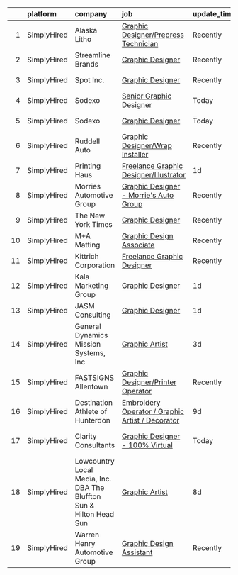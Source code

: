 

|    | platform    | company                                                             | job                                                                                                                                                           | update_time   | location          |
|---:|:------------|:--------------------------------------------------------------------|:--------------------------------------------------------------------------------------------------------------------------------------------------------------|:--------------|:------------------|
|  1 | SimplyHired | Alaska Litho                                                        | [Graphic Designer/Prepress Technician](https://www.simplyhired.com/job/3ULa4imvp4mJHt64eMWGwsJStzLC-AxebGFvqlzicJmMP3jJlGSBOQ?q=graphic+designer)             | Recently      | Juneau, AK        |
|  2 | SimplyHired | Streamline Brands                                                   | [Graphic Designer](https://www.simplyhired.com/job/YPUMOw92hnuxPvKycNnUv_bOr8MvOHvcPQ2vGpQU2-2cdw8zNUG2QA?q=graphic+designer)                                 | Recently      | Remote            |
|  3 | SimplyHired | Spot Inc.                                                           | [Graphic Designer](https://www.simplyhired.com/job/Xwun_z3C5gslmqOlEmNFlJIsS4OAp1gtWLS0kfFbqNgax3pSO55CCg?q=graphic+designer)                                 | Recently      | Indianapolis, IN  |
|  4 | SimplyHired | Sodexo                                                              | [Senior Graphic Designer](https://www.simplyhired.com/job/Bdmjw7xx1sRvKC90BcLCdKm2jJ8vUxRUw6dQWkFf-CyH5IlRLQZAdg?q=graphic+designer)                          | Today         | Gaithersburg, MD  |
|  5 | SimplyHired | Sodexo                                                              | [Graphic Designer](https://www.simplyhired.com/job/QbQH4exLqB8XuqHQak9D8__TC9uGgBnAx0oUgVqkEVjVMQo4DH5pzQ?q=graphic+designer)                                 | Today         | Gaithersburg, MD  |
|  6 | SimplyHired | Ruddell Auto                                                        | [Graphic Designer/Wrap Installer](https://www.simplyhired.com/job/ajBuBy_i5ox-3IxXVO1Z0h4bkN1J6RZN4kDRj4Q2JSc_MWJ3RHVkbQ?q=graphic+designer)                  | Recently      | Port Angeles, WA  |
|  7 | SimplyHired | Printing Haus                                                       | [Freelance Graphic Designer/Illustrator](https://www.simplyhired.com/job/uieXt9X5QVSRJOXHG7xNJ3IXVAAvwIbac7rjW_7xjI30mmNvPqQvSg?q=graphic+designer)           | 1d            | Remote            |
|  8 | SimplyHired | Morries Automotive Group                                            | [Graphic Designer - Morrie's Auto Group](https://www.simplyhired.com/job/Rwz9K25IOHH7NhfUqBTzsl3rqf1PaMjSE6SLCGs7D5KRdM93QO3JWA?q=graphic+designer)           | Recently      | Minnetonka, MN    |
|  9 | SimplyHired | The New York Times                                                  | [Graphic Designer](https://www.simplyhired.com/job/JuQXK84id870TjAst_-M2lNv1rGI50tIVpICBI--gCVbLWopq7EYJw?q=graphic+designer)                                 | Recently      | New York, NY      |
| 10 | SimplyHired | M+A Matting                                                         | [Graphic Design Associate](https://www.simplyhired.com/job/nip0kECI2ukX7JbSVP3lvaA0XBDBSfMXI5P2b0ZUYyGn3ddKqeUHvQ?q=graphic+designer)                         | Recently      | LaGrange, GA      |
| 11 | SimplyHired | Kittrich Corporation                                                | [Freelance Graphic Designer](https://www.simplyhired.com/job/k1cHvRJHn70_NWnHTlJHhWkFVQ9evci434iydRhIKlZh510uPVbPrQ?q=graphic+designer)                       | Recently      | Remote            |
| 12 | SimplyHired | Kala Marketing Group                                                | [Graphic Designer](https://www.simplyhired.com/job/eP312eymVZPdONS9dm0wm4dUH0EFrx1CQFKJjnWfRpGj7FRluqugSA?q=graphic+designer)                                 | 1d            | Remote            |
| 13 | SimplyHired | JASM Consulting                                                     | [Graphic Designer](https://www.simplyhired.com/job/CQLxyI8J-VSKLsztLNz4_7EmpBZSmTyUP3RyTSAHYDfKEiSNa2CFNg?q=graphic+designer)                                 | 1d            | Remote            |
| 14 | SimplyHired | General Dynamics Mission Systems, Inc                               | [Graphic Artist](https://www.simplyhired.com/job/fr2riOg69pG0OqgyNbqUtBrJWzBzueVEZJHG8lGxC-J_KVZzQ6_HIg?q=graphic+designer)                                   | 3d            | Fairfax, VA       |
| 15 | SimplyHired | FASTSIGNS Allentown                                                 | [Graphic Designer/Printer Operator](https://www.simplyhired.com/job/uTjzqSpwRCMhTfpy3c4dRDVji4qNunHlzhAM11W8uI2ENukkSN-kSA?q=graphic+designer)                | Recently      | Lehigh Valley, PA |
| 16 | SimplyHired | Destination Athlete of Hunterdon                                    | [Embroidery Operator / Graphic Artist / Decorator](https://www.simplyhired.com/job/sTvMezbAbRVEUpDVlaYEonJJBTg1sslVAE11aHiEv-Jd4K9jPmfaFA?q=graphic+designer) | 9d            | Lebanon, NJ       |
| 17 | SimplyHired | Clarity Consultants                                                 | [Graphic Designer - 100% Virtual](https://www.simplyhired.com/job/hGgUl4v7tkmLAQm3-Wwp7bWQ75dtSVXkfMwvrV9CorYKDbHXFmu9DQ?q=graphic+designer)                  | Today         | San Francisco, CA |
| 18 | SimplyHired | Lowcountry Local Media, Inc. DBA The Bluffton Sun & Hilton Head Sun | [Graphic Artist](https://www.simplyhired.com/job/gso91d6euJ7k6QB3bhV80o55OyZHxbKqvLD4BjHYByNFlV1RBSTtDA?q=graphic+designer)                                   | 8d            | Remote            |
| 19 | SimplyHired | Warren Henry Automotive Group                                       | [Graphic Design Assistant](https://www.simplyhired.com/job/fpVPqzemSFGl3WeI8yd7mK_YSII534MIaTPqI6GbWLRtw3Jw2G-GeQ?q=graphic+designer)                         | Recently      | North Miami, FL   |